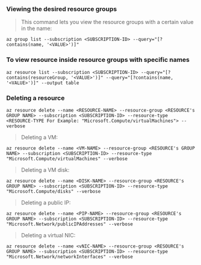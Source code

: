 ### Viewing the desired resource groups
> This command lets you view the resource groups with a certain value in the name:
````
az group list --subscription <SUBSCRIPTION-ID> --query="[?contains(name, '<VALUE>')]"
````

### To view resource inside resource groups with specific names
>
````
az resource list --subscription <SUBSCRIPTION-ID> --query="[?contains(resourceGroup, '<VALUE>')]" --query="[?contains(name, '<VALUE>')]" --output table
````

### Deleting a resource
````
az resource delete --name <RESOURCE-NAME> --resource-group <RESOURCE's GROUP NAME> --subscription <SUBSCRIPTION-ID> --resource-type <RESOURCE-TYPE For Example: "Microsoft.Compute/virtualMachines"> --verbose
````
> Deleting a VM:
````
az resource delete --name <VM-NAME> --resource-group <RESOURCE's GROUP NAME> --subscription <SUBSCRIPTION-ID> --resource-type "Microsoft.Compute/virtualMachines" --verbose
````
> Deleting a VM disk:
````
az resource delete --name <DISK-NAME> --resource-group <RESOURCE's GROUP NAME> --subscription <SUBSCRIPTION-ID> --resource-type "Microsoft.Compute/disks" --verbose
````
> Deleting a public IP:
````
az resource delete --name <PIP-NAME> --resource-group <RESOURCE's GROUP NAME> --subscription <SUBSCRIPTION-ID> --resource-type "Microsoft.Network/publicIPAddresses" --verbose
````
> Deleting a virtual NIC:
````
az resource delete --name <vNIC-NAME> --resource-group <RESOURCE's GROUP NAME> --subscription <SUBSCRIPTION-ID> --resource-type "Microsoft.Network/networkInterfaces" --verbose
````
